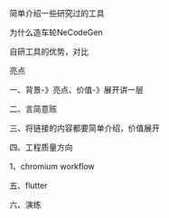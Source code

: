 简单介绍一些研究过的工具

为什么造车轮NeCodeGen

自研工具的优势，对比

亮点

一、背景-》亮点、价值-》展开讲一层

二、言简意赅

三、将链接的内容都要简单介绍，价值展开



四、工程质量方向

1、chromium workflow



五、flutter



六、演练